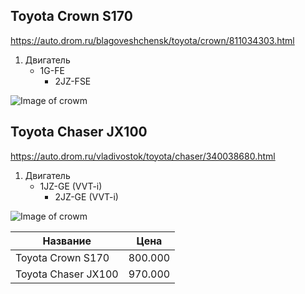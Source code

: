 ## Toyota Crown S170
<https://auto.drom.ru/blagoveshchensk/toyota/crown/811034303.html>
1. Двигатель 
   - 1G-FE
	 - 2JZ-FSE



![Image of crowm](https://i.pinimg.com/736x/05/46/78/054678eba424651efe2f0707ca5ad24f.jpg)
    
## Toyota Chaser JX100
<https://auto.drom.ru/vladivostok/toyota/chaser/340038680.html>
1. Двигатель 
   - 1JZ-GE (VVT-i)
	 - 2JZ-GE (VVT-i) 



![Image of crowm](https://i.pinimg.com/736x/d2/a1/ce/d2a1ce9c5e5ec0080bb94da2feb84b3c.jpg)

Название| Цена
------------ | -------------
Toyota Crown S170| 800.000
Toyota Chaser JX100| 970.000
